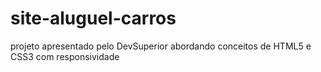 # site-aluguel-carros
projeto apresentado pelo DevSuperior abordando conceitos de HTML5 e CSS3 com responsividade
